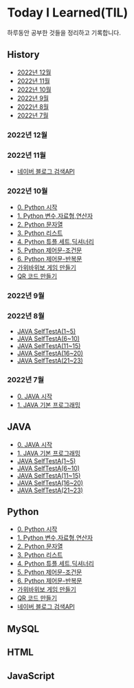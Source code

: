 # Today I Learned(TIL)

하루동안 공부한 것들을 정리하고 기록합니다.

## History

- [2022년 12월](https://github.com/jjsin123/TIL#2022년-12월)
- [2022년 11월](https://github.com/jjsin123/TIL#2022년-11월)
- [2022년 10월](https://github.com/jjsin123/TIL#2022년-10월)
- [2022년 9월](https://github.com/jjsin123/TIL#2022년-9월)
- [2022년 8월](https://github.com/jjsin123/TIL#2022년-8월)
- [2022년 7월](https://github.com/jjsin123/TIL#2022년-7월)

### 2022년 12월

### 2022년 11월

- [네이버 블로그 검색API]()

### 2022년 10월

- [0. Python 시작](https://github.com/jjsin123/TIL/blob/main/Python/0%20Python%20%EC%8B%9C%EC%9E%91%20d99af069396e4fad82431896bea483b8.md)
- [1. Python 변수,자료형,연산자](https://github.com/jjsin123/TIL/blob/main/Python/1%20Python%20%EB%B3%80%EC%88%98,%EC%9E%90%EB%A3%8C%ED%98%95,%EC%97%B0%EC%82%B0%EC%9E%90%2076fbd7bf55884c35ae6158e0bee3464e.md)
- [2. Python 문자열](https://github.com/jjsin123/TIL/blob/main/Python/2%20Python%20%EB%AC%B8%EC%9E%90%EC%97%B4%20bbff2ec37d3c4d86ad0ab87f8116b55f.md)
- [3. Python 리스트](https://github.com/jjsin123/TIL/blob/main/Python/3%20Python%20%EB%A6%AC%EC%8A%A4%ED%8A%B8%20a70276e509fd43f180b7437f897532d9.md)
- [4. Python 튜플,세트,딕셔너리]()
- [5. Python 제어문-조건문]()
- [6. Python 제어문-반복문]()
- [가위바위보 게임 만들기](https://github.com/jjsin123/TIL/blob/main/Python/%EA%B0%80%EC%9C%84%EB%B0%94%EC%9C%84%EB%B3%B4%EA%B2%8C%EC%9E%84%20%EB%A7%8C%EB%93%A4%EA%B8%B0%206ac254a071e347a1a061cea1c5f9859e.md)
- [QR 코드 만들기](https://github.com/jjsin123/TIL/blob/main/Python/QR%20code%20%EB%A7%8C%EB%93%A4%EA%B8%B0%20b32f41be8d104320b2f95ef021b9e54e.md)

### 2022년 9월

### 2022년 8월

- [JAVA SelfTestA(1~5)](https://github.com/jjsin123/TIL/blob/main/JAVA/JAVA%20SelfTest%20A%20(1~5)%20a48cf17609b74949b1c906f37bf2f0dd.md)
- [JAVA SelfTestA(6~10)](https://github.com/jjsin123/TIL/blob/main/JAVA/JAVA%20SelfTest%20A%20(6~10)%2070c0d7c3c07149de816f13e665a32c0c.md)
- [JAVA SelfTestA(11~15)](https://github.com/jjsin123/TIL/blob/main/JAVA/JAVA%20SelfTest%20A%20(11~15)%20d2aa71ba0b7a4409915dc2c08213b341.md)
- [JAVA SelfTestA(16~20)](https://github.com/jjsin123/TIL/blob/main/JAVA/JAVA%20SelfTest%20A%20(16~20)%207d932fe7cfa149c6947284dae6321285.md)
- [JAVA SelfTestA(21~23)](https://github.com/jjsin123/TIL/blob/main/JAVA/JAVA%20SelfTest%20A%20(21~23)%205ba87127402d4eecb26f5b8b60306305.md)

### 2022년 7월

- [0. JAVA 시작](https://github.com/jjsin123/TIL/blob/main/JAVA/0%20JAVA%20%EC%8B%9C%EC%9E%91%20118ad1122010479aa84e1ab1656cc625.md)
- [1. JAVA 기본 프로그래밍](https://github.com/jjsin123/TIL/blob/main/JAVA/1%20JAVA%20%EA%B8%B0%EB%B3%B8%ED%94%84%EB%A1%9C%EA%B7%B8%EB%9E%98%EB%B0%8D%2090408da769e74d7793a4003050a996ad.md)


## JAVA
- [0. JAVA 시작](https://github.com/jjsin123/TIL/blob/main/JAVA/0%20JAVA%20%EC%8B%9C%EC%9E%91%20118ad1122010479aa84e1ab1656cc625.md)
- [1. JAVA 기본 프로그래밍](https://github.com/jjsin123/TIL/blob/main/JAVA/1%20JAVA%20%EA%B8%B0%EB%B3%B8%ED%94%84%EB%A1%9C%EA%B7%B8%EB%9E%98%EB%B0%8D%2090408da769e74d7793a4003050a996ad.md)
- [JAVA SelfTestA(1~5)](https://github.com/jjsin123/TIL/blob/main/JAVA/JAVA%20SelfTest%20A%20(1~5)%20a48cf17609b74949b1c906f37bf2f0dd.md)
- [JAVA SelfTestA(6~10)](https://github.com/jjsin123/TIL/blob/main/JAVA/JAVA%20SelfTest%20A%20(6~10)%2070c0d7c3c07149de816f13e665a32c0c.md)
- [JAVA SelfTestA(11~15)](https://github.com/jjsin123/TIL/blob/main/JAVA/JAVA%20SelfTest%20A%20(11~15)%20d2aa71ba0b7a4409915dc2c08213b341.md)
- [JAVA SelfTestA(16~20)](https://github.com/jjsin123/TIL/blob/main/JAVA/JAVA%20SelfTest%20A%20(16~20)%207d932fe7cfa149c6947284dae6321285.md)
- [JAVA SelfTestA(21~23)](https://github.com/jjsin123/TIL/blob/main/JAVA/JAVA%20SelfTest%20A%20(21~23)%205ba87127402d4eecb26f5b8b60306305.md)

## Python
- [0. Python 시작](https://github.com/jjsin123/TIL/blob/main/Python/0%20Python%20%EC%8B%9C%EC%9E%91%20d99af069396e4fad82431896bea483b8.md)
- [1. Python 변수,자료형,연산자](https://github.com/jjsin123/TIL/blob/main/Python/1%20Python%20%EB%B3%80%EC%88%98,%EC%9E%90%EB%A3%8C%ED%98%95,%EC%97%B0%EC%82%B0%EC%9E%90%2076fbd7bf55884c35ae6158e0bee3464e.md)
- [2. Python 문자열](https://github.com/jjsin123/TIL/blob/main/Python/2%20Python%20%EB%AC%B8%EC%9E%90%EC%97%B4%20bbff2ec37d3c4d86ad0ab87f8116b55f.md)
- [3. Python 리스트](https://github.com/jjsin123/TIL/blob/main/Python/3%20Python%20%EB%A6%AC%EC%8A%A4%ED%8A%B8%20a70276e509fd43f180b7437f897532d9.md)
- [4. Python 튜플,세트,딕셔너리]()
- [5. Python 제어문-조건문]()
- [6. Python 제어문-반복문]()
- [가위바위보 게임 만들기](https://github.com/jjsin123/TIL/blob/main/Python/%EA%B0%80%EC%9C%84%EB%B0%94%EC%9C%84%EB%B3%B4%EA%B2%8C%EC%9E%84%20%EB%A7%8C%EB%93%A4%EA%B8%B0%206ac254a071e347a1a061cea1c5f9859e.md)
- [QR 코드 만들기](https://github.com/jjsin123/TIL/blob/main/Python/QR%20code%20%EB%A7%8C%EB%93%A4%EA%B8%B0%20b32f41be8d104320b2f95ef021b9e54e.md)
- [네이버 블로그 검색API]()

## MySQL
## HTML
## JavaScript

